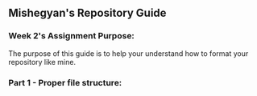 ## Mishegyan's Repository Guide
### Week 2's Assignment Purpose:
The purpose of this guide is to help your understand how to format your repository like mine.
### Part 1 - Proper file structure:
